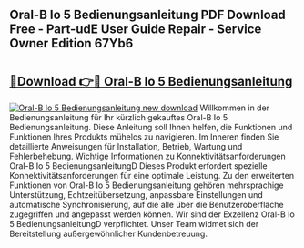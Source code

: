 ## Oral-B Io 5 Bedienungsanleitung PDF Download Free - Part-udE User Guide Repair - Service Owner Edition 67Yb6

# <h2><a href="http://df4max.blite.top/?on=Oral-B+Io+5+Bedienungsanleitung">🔗Download 👉🔴 Oral-B Io 5 Bedienungsanleitung</a></h2>

[![Oral-B Io 5 Bedienungsanleitung new download](https://i.imgur.com/lujVjoI.png)](http://df4max.blite.top/?on=Oral-B+Io+5+Bedienungsanleitung)
Willkommen in der Bedienungsanleitung für Ihr kürzlich gekauftes Oral-B Io 5 Bedienungsanleitung. Diese Anleitung soll Ihnen helfen, die Funktionen und Funktionen Ihres Produkts mühelos zu navigieren. Im Inneren finden Sie detaillierte Anweisungen für Installation, Betrieb, Wartung und Fehlerbehebung. Wichtige Informationen zu Konnektivitätsanforderungen Oral-B Io 5 BedienungsanleitungD Dieses Produkt erfordert spezielle Konnektivitätsanforderungen für eine optimale Leistung. Zu den erweiterten Funktionen von Oral-B Io 5 Bedienungsanleitung gehören mehrsprachige Unterstützung, Echtzeitübersetzung, anpassbare Einstellungen und automatische Synchronisierung, auf die alle über die Benutzeroberfläche zugegriffen und angepasst werden können. Wir sind der Exzellenz Oral-B Io 5 BedienungsanleitungD verpflichtet. Unser Team widmet sich der Bereitstellung außergewöhnlicher Kundenbetreuung.
